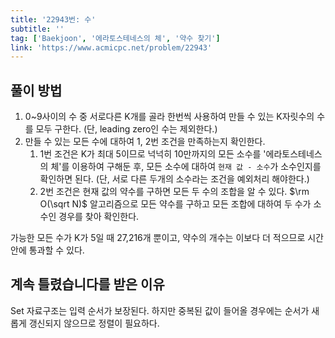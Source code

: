 ```yaml
---
title: '22943번: 수'
subtitle: ''
tag: ['Baekjoon', '에라토스테네스의 체', '약수 찾기']
link: 'https://www.acmicpc.net/problem/22943'
---
```


## 풀이 방법

1. 0~9사이의 수 중 서로다른 K개를 골라 한번씩 사용하여 만들 수 있는 K자릿수의 수를 모두 구한다. (단, leading zero인 수는 제외한다.)
2. 만들 수 있는 모든 수에 대하여 1, 2번 조건을 만족하는지 확인한다.
    1. 1번 조건은 K가 최대 5이므로 넉넉히 10만까지의 모든 소수를 '에라토스테네스의 체'를 이용하여 구해둔 후, 모든 소수에 대하여 `현재 값 - 소수`가 소수인지를 확인하면 된다. (단, 서로 다른 두개의 소수라는 조건을 예외처리 해야한다.)
    2. 2번 조건은 현재 값의 약수를 구하면 모든 두 수의 조합을 알 수 있다. $\rm O(\sqrt N)$ 알고리즘으로 모든 약수를 구하고 모든 조합에 대하여 두 수가 소수인 경우를 찾아 확인한다.

가능한 모든 수가 K가 5일 때 27,216개 뿐이고, 약수의 개수는 이보다 더 적으므로 시간안에 통과할 수 있다.

## 계속 틀렸습니다를 받은 이유

Set 자료구조는 입력 순서가 보장된다. 하지만 중복된 값이 들어올 경우에는 순서가 새롭게 갱신되지 않으므로 정렬이 필요하다.
   